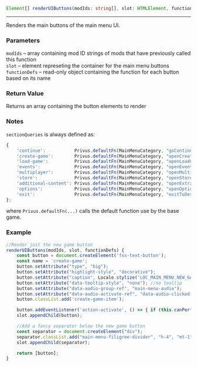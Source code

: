```ts
Element[] renderUIButtons(modIds: string[], slot: HTMLElement, functionDefs: Object);
```

<hr>

Renders the main buttons of the main menu UI.

### Parameters

`modIds`         &ndash; array containing mod ID strings of mods that have previously called this function <br>
`slot`           &ndash; element represeting the container for the main menu buttons <br>
`functionDefs`   &ndash; read-only object containing the function for each button based on its name <br>

### Return Value

Returns an array containing the button elements to render

### Notes

`sectionQueries` is always defined as:
```js
{
    'continue':           Privus.defaultFn(MainMenuCategory, "goContinue"     ),
    'create-game':        Privus.defaultFn(MainMenuCategory, "openCreateGame" ),
    'load-game':          Privus.defaultFn(MainMenuCategory, "openLoadGame"   ),
    'events':             Privus.defaultFn(MainMenuCategory, "openEvents"     ),
    'multiplayer':        Privus.defaultFn(MainMenuCategory, "openMultiplayer"), 
    'store':              Privus.defaultFn(MainMenuCategory, "openStore"      ), 
    'additional-content': Privus.defaultFn(MainMenuCategory, "openExtras"     ), 
    'options':            Privus.defaultFn(MainMenuCategory, "openOptions"    ), 
    'exit':               Privus.defaultFn(MainMenuCategory, "exitToDesktop"  ), 
};
```
where `Privus.defaultFn(...)` calls the default function use by the base game.

### Example

```js
//Render just the new game button
renderUIButtons(modIds, slot, functionDefs) {
    const button = document.createElement('fxs-text-button');
    const name = 'create-game';
    button.setAttribute("type", "big");
    button.setAttribute("highlight-style", "decorative");
    button.setAttribute("caption", Locale.stylize('LOC_MAIN_MENU_NEW_GAME').toUpperCase());
    button.setAttribute("data-tooltip-style", "none"); //no tooltip
    button.setAttribute("data-audio-group-ref", "main-menu-audio");
    button.setAttribute("data-audio-activate-ref", "data-audio-clicked-" + name);
    button.classList.add('create-game-item');

    button.addEventListener('action-activate', () => { if (this.canPerformInputs()) functionDefs[name].call(this); }, {});
    slot.appendChild(button);

    //Add a fancy separator below the new game button
    const separator = document.createElement("div");
    separator.classList.add("main-menu-filigree-divider", "h-4", "mt-1", "min-w-96", "bg-center", "bg-contain", "bg-no-repeat", "self-center", "min-w-96");
    slot.appendChild(separator);

    return [button];
}
```

